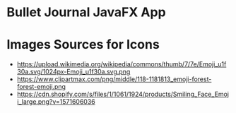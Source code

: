 # Bullet Journal JavaFX App

# Images Sources for Icons
- https://upload.wikimedia.org/wikipedia/commons/thumb/7/7e/Emoji_u1f30a.svg/1024px-Emoji_u1f30a.svg.png
- https://www.clipartmax.com/png/middle/118-1181813_emoji-forest-forest-emoji.png
- https://cdn.shopify.com/s/files/1/1061/1924/products/Smiling_Face_Emoji_large.png?v=1571606036

